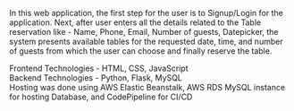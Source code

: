 In this web application, the first step for the user is to Signup/Login for the application. Next, after user enters all the details related to the Table reservation like - Name, Phone, Email, Number of guests, Datepicker, the system presents available tables for the requested date, time, and number of guests from which the user can choose and finally reserve the table.

Frontend Technologies - HTML, CSS, JavaScript<br>
Backend Technologies - Python, Flask, MySQL<br>
Hosting was done using AWS Elastic Beanstalk, AWS RDS MySQL instance for hosting Database, and CodePipeline for CI/CD
